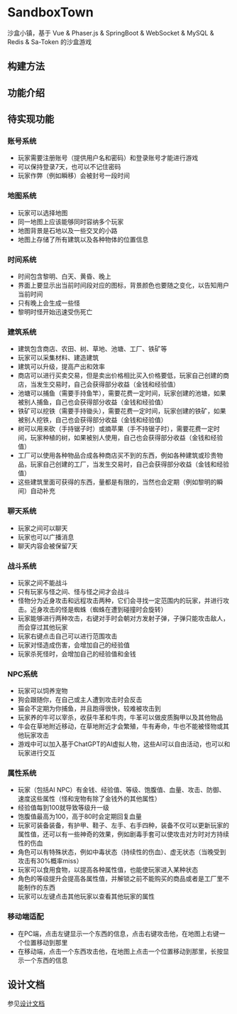 # SandboxTown

沙盒小镇，基于 Vue & Phaser.js & SpringBoot & WebSocket & MySQL & Redis & Sa-Token 的沙盒游戏

## 构建方法



## 功能介绍



## 待实现功能

### 账号系统

- 玩家需要注册账号（提供用户名和密码）和登录账号才能进行游戏
- 可以保持登录7天，也可以不记住密码
- 玩家作弊（例如瞬移）会被封号一段时间

### 地图系统

- 玩家可以选择地图
- 同一地图上应该能够同时容纳多个玩家
- 地图背景是石地以及一些交叉的小路
- 地图上存储了所有建筑以及各种物体的位置信息

### 时间系统

- 时间包含黎明、白天、黄昏、晚上
- 界面上要显示出当前时间段对应的图标，背景颜色也要随之变化，以告知用户当前时间
- 只有晚上会生成一些怪
- 黎明时怪开始迅速受伤死亡

### 建筑系统

- 建筑包含商店、农田、树、草地、池塘、工厂、铁矿等
- 玩家可以采集材料、建造建筑
- 建筑可以升级，提高产出和效率
- 商店可以进行买卖交易，但是卖出价格相比买入价格要低，玩家自己创建的商店，当发生交易时，自己会获得部分收益（金钱和经验值）
- 池塘可以捕鱼（需要手持鱼竿），需要花费一定时间，玩家创建的池塘，如果被别人捕鱼，自己也会获得部分收益（金钱和经验值）
- 铁矿可以挖铁（需要手持锄头），需要花费一定时间，玩家创建的铁矿，如果被别人挖铁，自己也会获得部分收益（金钱和经验值）
- 树可以用来砍（手持锯子时）或摘苹果（手不持锯子时），需要花费一定时间，玩家种植的树，如果被别人使用，自己也会获得部分收益（金钱和经验值）
- 工厂可以使用各种物品合成各种商店买不到的东西，例如各种建筑或珍贵物品，玩家自己创建的工厂，当发生交易时，自己会获得部分收益（金钱和经验值）
- 这些建筑里面可获得的东西，量都是有限的，当然也会定期（例如黎明的瞬间）自动补充

### 聊天系统

- 玩家之间可以聊天
- 玩家也可以广播消息
- 聊天内容会被保留7天

### 战斗系统

- 玩家之间不能战斗
- 只有玩家与怪之间、怪与怪之间才会战斗
- 怪物分为近身攻击和远程攻击两种，它们会寻找一定范围内的玩家，并进行攻击。近身攻击的怪是蜘蛛（蜘蛛在遭到碰撞时会旋转）
- 玩家能够进行两种攻击，右键对手时会朝对方发射子弹，子弹只能攻击敌人，而会穿过其他玩家
- 玩家右键点击自己可以进行范围攻击
- 玩家对怪造成伤害，会增加自己的经验值
- 玩家杀死怪时，会增加自己的经验值和金钱

### NPC系统

- 玩家可以饲养宠物
- 狗会跟随你，在自己或主人遭到攻击时会反击
- 猫会不定期为你捕鱼，并且跑得很快，较难被攻击到
- 玩家养的牛可以宰杀，收获牛革和牛肉，牛革可以做皮质胸甲以及其他物品
- 牛会在草地附近移动，在草地附近才会繁殖，牛有寿命，牛也不能被怪物或其他玩家攻击
- 游戏中可以加入基于ChatGPT的AI虚拟人物，这些AI可以自由活动，也可以和玩家进行交互

### 属性系统

- 玩家（包括AI NPC）有金钱、经验值、等级、饱腹值、血量、攻击、防御、速度这些属性（怪和宠物有除了金钱外的其他属性）
- 经验值每到100就导致等级升一级
- 饱腹值最高为100，高于80时会定期回复血量
- 玩家可装备装备，有护甲、鞋子、左手、右手四种，装备不仅可以更新玩家的属性值，还可以有一些神奇的效果，例如剧毒手套可以使攻击对方时对方持续性的伤血
- 角色可以有特殊状态，例如中毒状态（持续性的伤血）、虚无状态（当晚受到攻击有30%概率miss）
- 玩家可以食用食物，以提高各种属性值，也能使玩家进入某种状态
- 角色的等级提升会提高各属性值，并解锁之前不能购买的商品或者是工厂里不能制作的东西
- 玩家可以左键点击其他玩家以查看其他玩家的属性

### 移动端适配

- 在PC端，点击左键显示一个东西的信息，点击右键攻击他，在地图上右键一个位置移动到那里
- 在移动端，点击一个东西攻击他，在地图上点击一个位置移动到那里，长按显示一个东西的信息

## 设计文档

参见[设计文档](doc/设计文档.md)

